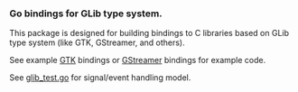 ### Go bindings for GLib type system.

This package is designed for building bindings to C libraries based on GLib type
system (like GTK, GStreamer, and others).

See example [GTK](https://github.com/ziutek/gtk) bindings or
[GStreamer](https://github.com/ziutek/gst) bindings for example code.

See [glib_test.go](https://github.com/ziutek/glib/blob/master/glib_test.go) for
signal/event handling model.
